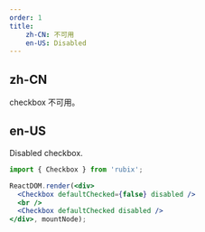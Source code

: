 ```yaml
---
order: 1
title:
    zh-CN: 不可用
    en-US: Disabled
---
```


## zh-CN

checkbox 不可用。

## en-US

Disabled checkbox.

````jsx
import { Checkbox } from 'rubix';

ReactDOM.render(<div>
  <Checkbox defaultChecked={false} disabled />
  <br />
  <Checkbox defaultChecked disabled />
</div>, mountNode);
````
